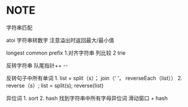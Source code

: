 # NOTE

  

字符串匹配

atoi 字符串转数字  注意溢出时返回最大/最小值 

longest common prefix  1.对齐字符串 列比较 2 trie

反转字符串  队尾指针++ --

反转句子中所有单词    1. list = split（s）； join（‘ ’， reverseEach（list））
                    2. reverse（s）; list = split(s); reverse(list)

异位词  1. sort 2. hash
找到字符串中所有字母异位词  滑动窗口 + hash